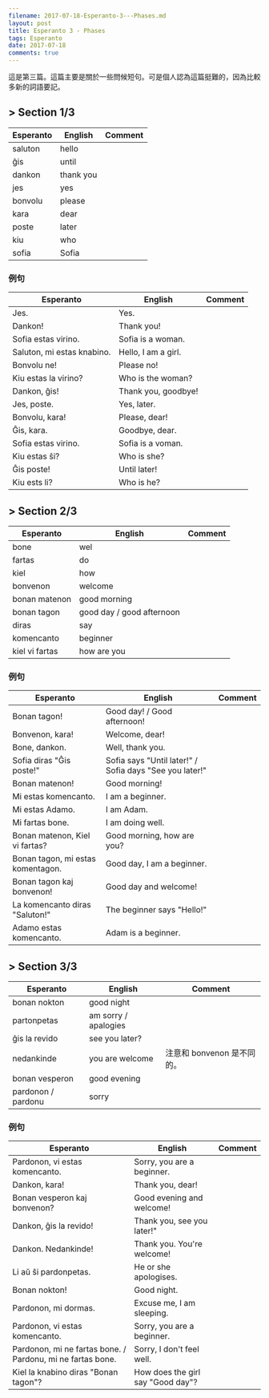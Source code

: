 ```yaml
---
filename: 2017-07-18-Esperanto-3---Phases.md
layout: post
title: Esperanto 3 - Phases
tags: Esperanto
date: 2017-07-18
comments: true
---
```


這是第三篇。這篇主要是關於一些問候短句。可是個人認為這篇挺難的，因為比較多新的詞語要記。

## > Section 1/3

|Esperanto|English|Comment|
|---|---|---|
|saluton|hello||
|ĝis|until||
|dankon|thank you||
|jes|yes||
|bonvolu|please||
|kara|dear||
|poste|later||
|kiu|who||
|sofia|Sofia||

### 例句

|Esperanto|English|Comment|
|---|---|---|
|Jes.|Yes.||
|Dankon!|Thank you!||
|Sofia estas virino.|Sofia is a woman.||
|Saluton, mi estas knabino.|Hello, I am a girl.||
|Bonvolu ne!|Please no!||
|Kiu estas la virino?|Who is the woman?||
|Dankon, ĝis!|Thank you, goodbye!||
|Jes, poste.|Yes, later.||
|Bonvolu, kara!|Please, dear!||
|Ĝis, kara.|Goodbye, dear.||
|Sofia estas virino.|Sofia is a voman.||
|Kiu estas ŝi?|Who is she?||
|Ĝis poste!|Until later!||
|Kiu ests li?|Who is he?||


## > Section 2/3

|Esperanto|English|Comment|
|---|---|---|
|bone|wel||
|fartas|do||
|kiel|how||
|bonvenon|welcome||
|bonan matenon|good morning||
|bonan tagon|good day / good afternoon||
|diras|say||
|komencanto|beginner||
|kiel vi fartas|how are you||

### 例句

|Esperanto|English|Comment|
|---|---|---|
|Bonan tagon!|Good day! / Good afternoon!||
|Bonvenon, kara!|Welcome, dear!||
|Bone, dankon.|Well, thank you.||
|Sofia diras "Ĝis poste!"|Sofia says "Until later!" / Sofia days "See you later!"||
|Bonan matenon!|Good morning!||
|Mi estas komencanto.|I am a beginner.||
|Mi estas Adamo.|I am Adam.||
|Mi fartas bone.|I am doing well.||
|Bonan matenon, Kiel vi fartas?|Good morning, how are you?||
|Bonan tagon, mi estas komentagon.|Good day, I am a beginner.||
|Bonan tagon kaj bonvenon!|Good day and welcome!||
|La komencanto diras "Saluton!"|The beginner says "Hello!"||
|Adamo estas komencanto.|Adam is a beginner.||


## > Section 3/3

|Esperanto|English|Comment|
|---|---|---|
|bonan nokton|good night||
|partonpetas|am sorry / apalogies||
|ĝis la revido|see you later?||
|nedankinde|you are welcome|注意和 bonvenon 是不同的。|
|bonan vesperon|good evening||
|pardonon / pardonu|sorry||

### 例句

|Esperanto|English|Comment|
|---|---|---|
|Pardonon, vi estas komencanto.|Sorry, you are a beginner.||
|Dankon, kara!|Thank you, dear!||
|Bonan vesperon kaj bonvenon?|Good evening and welcome!||
|Dankon, ĝis la revido!|Thank you, see you later!"||
|Dankon. Nedankinde!|Thank you. You're welcome!||
|Li aŭ ŝi pardonpetas.|He or she apologises.||
|Bonan nokton!|Good night.||
|Pardonon, mi dormas.|Excuse me, I am sleeping.||
|Pardonon, vi estas komencanto.| Sorry, you are a beginner.||
|Pardonon, mi ne fartas bone. / Pardonu, mi ne fartas bone.|Sorry, I don't feel well.||
|Kiel la knabino diras "Bonan tagon"?|How does the girl say "Good day"?|


